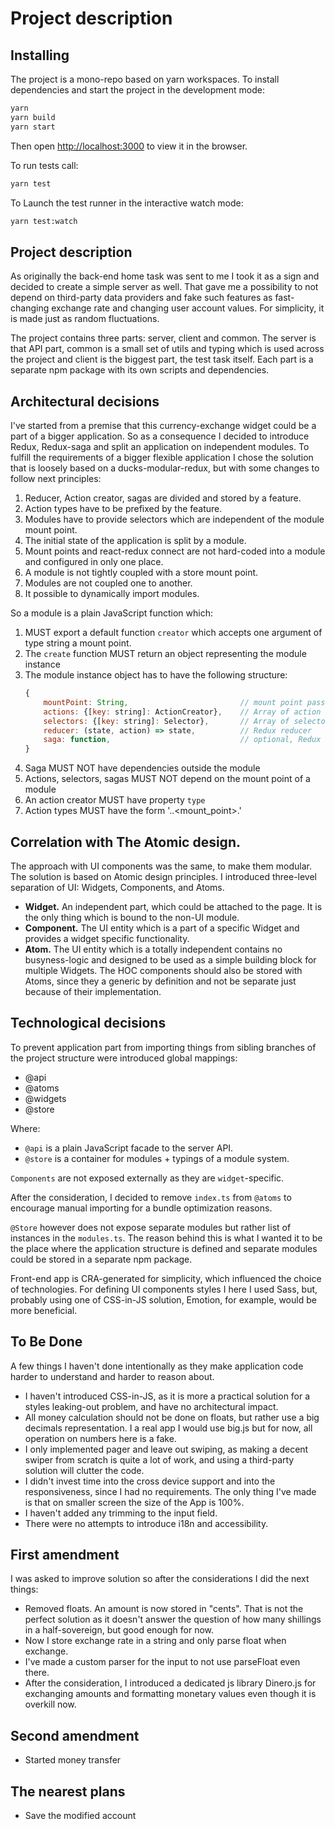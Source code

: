 Project description
===================

Installing
----------
The project is a mono-repo based on yarn workspaces.
To install dependencies and start the project in the development mode:

```bash
yarn
yarn build
yarn start
```
Then open [http://localhost:3000](http://localhost:3000) to view it in the browser.

To run tests call:
```bash
yarn test
```
To Launch the test runner in the interactive watch mode:
```bash
yarn test:watch
```

Project description
-------------------
As originally the back-end home task was sent to me I took it as a sign and decided to create a simple server as well. That gave me a possibility to not depend on third-party data providers and fake such features as fast-changing exchange rate and changing user account values. For simplicity, it is made just as random fluctuations.

The project contains three parts: server, client and common. The server is that API part, common is a small set of utils and typing which is used across the project and client is the biggest part, the test task itself. Each part is a separate npm package with its own scripts and dependencies.

Architectural decisions
-----------------------
I've started from a premise that this currency-exchange widget could be a part of a bigger application. So as a consequence I decided to introduce Redux, Redux-saga and split an application on independent modules. To fulfill the requirements of a bigger flexible application I chose the solution that is loosely based on a ducks-modular-redux, but with some changes to follow next principles:
1. Reducer, Action creator, sagas are divided and stored by a feature.
2. Action types have to be prefixed by the feature.
3. Modules have to provide selectors which are independent of the module mount point.
4. The initial state of the application is split by a module.
5. Mount points and react-redux connect are not hard-coded into a module and configured in only one place.
6. A module is not tightly coupled with a store mount point.
6. Modules are not coupled one to another.
7. It possible to dynamically import modules. 

So a module is a plain JavaScript function which:
 1. MUST export a default function `creator` which accepts one argument of type string a mount point.
 2. The `create` function MUST return an object representing the module instance
 3. The module instance object has to have the following structure:
    ```JavaScript
    {
        mountPoint: String,                         // mount point passed to the create function
        actions: {[key: string]: ActionCreator},    // Array of action creators
        selectors: {[key: string]: Selector},       // Array of selectors
        reducer: (state, action) => state,          // Redux reducer
        saga: function,                             // optional, Redux saga
    }
    ```
 4. Saga MUST NOT have dependencies outside the module
 5. Actions, selectors, sagas MUST NOT depend on the mount point of a module
 6. An action creator MUST have property `type`
 7. Action types MUST have the form '<domain>.<module>.<mount_point>.<action>'

Correlation with The Atomic design.
-----------------------------------
The approach with UI components was the same, to make them modular. The solution is based on Atomic design principles.
I introduced three-level separation of UI: Widgets, Components, and Atoms. 
- **Widget.** An independent part, which could be attached to the page. It is the only thing which is bound to the non-UI module.
- **Component.** The UI entity which is a part of a specific Widget and provides a widget specific functionality.
- **Atom.** The UI entity which is a totally independent contains no busyness-logic and designed to be used as a simple building block for multiple Widgets.
The HOC components should also be stored with Atoms, since they a generic by definition and not be separate just because of their implementation.

Technological decisions
-----------------------
To prevent application part from importing things from sibling branches of the project structure were introduced global mappings:
 - @api
 - @atoms
 - @widgets
 - @store

 Where:
 - `@api` is a plain JavaScript facade to the server API.
 - `@store` is a container for modules + typings of a module system.

 `Components` are not exposed externally as they are `widget`-specific.

 After the consideration, I decided to remove `index.ts` from `@atoms` to encourage manual importing for a bundle optimization reasons. 
 
 `@Store` however does not expose separate modules but rather list of instances in the `modules.ts`. The reason behind this is what I wanted it to be the place where the application structure is defined and separate modules could be stored in a separate npm package.

Front-end app is CRA-generated for simplicity, which influenced the choice of technologies. 
For defining UI components styles I here I used Sass, but, probably using one of CSS-in-JS solution, Emotion, for example, would be more  beneficial.

To Be Done
----------

A few things I haven't done intentionally as they make application code harder to understand and harder to reason about.
- I haven't introduced CSS-in-JS, as it is more a practical solution for a styles leaking-out problem, and have no architectural impact.
- All money calculation should not be done on floats, but rather use a big decimals representation. I a real app I would use big.js but for now, all operation on numbers here is a fake.
- I only implemented pager and leave out swiping, as making a decent swiper from scratch is quite a lot of work, and using a third-party solution will clutter the code.
- I didn't invest time into the cross device support and into the responsiveness, since I had no requirements. The only thing I've made is that on smaller screen the size of the App is 100%.
- I haven't added any trimming to the input field.
- There were no attempts to introduce i18n and accessibility.


First amendment
---------------
I was asked to improve solution so after the considerations I did the next things:

- Removed floats. An amount is now stored in "cents". That is not the perfect solution as it doesn't answer the question of how many shillings in a half-sovereign, but good enough for now.
- Now I store exchange rate in a string and only parse float when exchange.
- I've made a custom parser for the input to not use parseFloat even there.
- After the consideration, I introduced a dedicated js library Dinero.js for exchanging amounts and formatting monetary values even though it is overkill now.

Second amendment
----------------
- Started money transfer

The nearest plans
------------------
- Save the modified account
